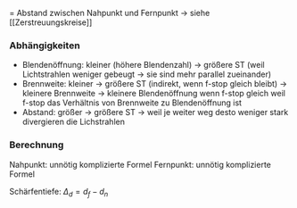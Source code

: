 = Abstand zwischen Nahpunkt und Fernpunkt -> siehe [[Zerstreuungskreise]]

### Abhängigkeiten
- Blendenöffnung: kleiner (höhere Blendenzahl)
  -> größere ST (weil Lichtstrahlen weniger gebeugt -> sie sind mehr parallel zueinander)
- Brennweite: kleiner -> größere ST (indirekt, wenn f-stop gleich bleibt)
  -> kleinere Brennweite -> kleinere Blendenöffnung wenn f-stop gleich weil f-stop das Verhältnis von Brennweite zu Blendenöffnung ist
- Abstand: größer -> größere ST
  -> weil je weiter weg desto weniger stark divergieren die Lichstrahlen

### Berechnung
Nahpunkt: unnötig komplizierte Formel
Fernpunkt: unnötig komplizierte Formel

Schärfentiefe:
$\Delta_d = d_f - d_n$




